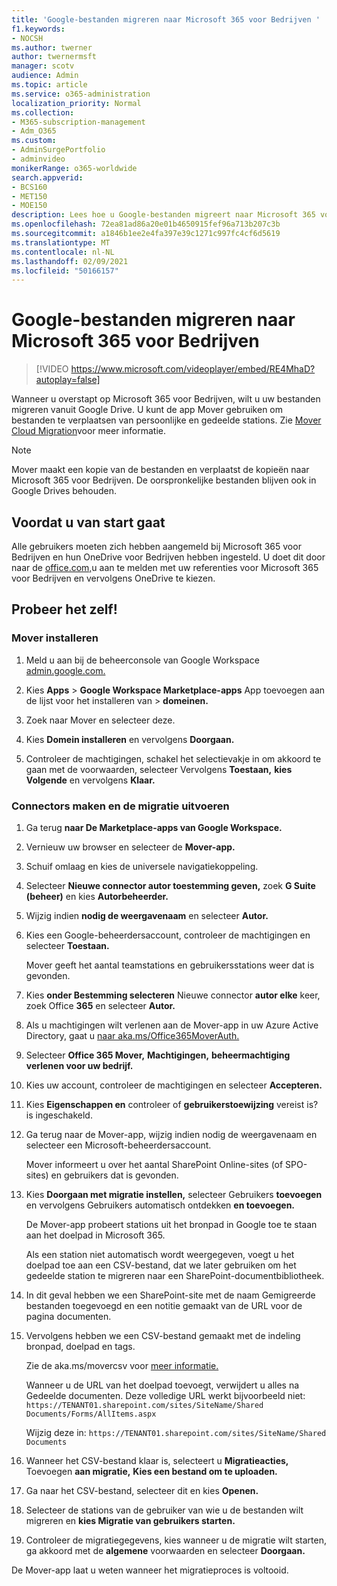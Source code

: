 ```yaml
---
title: 'Google-bestanden migreren naar Microsoft 365 voor Bedrijven '
f1.keywords:
- NOCSH
ms.author: twerner
author: twernermsft
manager: scotv
audience: Admin
ms.topic: article
ms.service: o365-administration
localization_priority: Normal
ms.collection:
- M365-subscription-management
- Adm_O365
ms.custom:
- AdminSurgePortfolio
- adminvideo
monikerRange: o365-worldwide
search.appverid:
- BCS160
- MET150
- MOE150
description: Lees hoe u Google-bestanden migreert naar Microsoft 365 voor Bedrijven met behulp van Mover.
ms.openlocfilehash: 72ea81ad86a20e01b4650915fef96a713b207c3b
ms.sourcegitcommit: a1846b1ee2e4fa397e39c1271c997fc4cf6d5619
ms.translationtype: MT
ms.contentlocale: nl-NL
ms.lasthandoff: 02/09/2021
ms.locfileid: "50166157"
---
```

# <a name="migrate-google-files-to-microsoft-365-for-business"></a>Google-bestanden migreren naar Microsoft 365 voor Bedrijven 

> [!VIDEO https://www.microsoft.com/videoplayer/embed/RE4MhaD?autoplay=false]

Wanneer u overstapt op Microsoft 365 voor Bedrijven, wilt u uw bestanden migreren vanuit Google Drive. U kunt de app Mover gebruiken om bestanden te verplaatsen van persoonlijke en gedeelde stations. Zie [Mover Cloud Migration](https://docs.microsoft.com/sharepointmigration/mover-plan-migration)voor meer informatie.

> [!NOTE]
> Mover maakt een kopie van de bestanden en verplaatst de kopieën naar Microsoft 365 voor Bedrijven. De oorspronkelijke bestanden blijven ook in Google Drives behouden.

## <a name="before-you-start"></a>Voordat u van start gaat

Alle gebruikers moeten zich hebben aangemeld bij Microsoft 365 voor Bedrijven en hun OneDrive voor Bedrijven hebben ingesteld. U doet dit door naar de [office.com,](https://office.com)u aan te melden met uw referenties voor Microsoft 365 voor Bedrijven en vervolgens OneDrive te kiezen.

## <a name="try-it"></a>Probeer het zelf!

### <a name="install-mover"></a>Mover installeren

1. Meld u aan bij de beheerconsole van Google Workspace [admin.google.com.](https://admin.google.com)

1. Kies **Apps**  >  **Google Workspace Marketplace-apps** App toevoegen aan de lijst voor het installeren van  >  **domeinen.**

1. Zoek naar Mover en selecteer deze.

1. Kies **Domein installeren** en vervolgens **Doorgaan.**

1. Controleer de machtigingen, schakel het selectievakje in om akkoord te gaan met de voorwaarden, selecteer Vervolgens **Toestaan,** **kies Volgende** en vervolgens **Klaar.**

### <a name="create-connectors-and-run-the-migration"></a>Connectors maken en de migratie uitvoeren

1. Ga terug **naar De Marketplace-apps van Google Workspace.**
1. Vernieuw uw browser en selecteer de **Mover-app.**
1. Schuif omlaag en kies de universele navigatiekoppeling.
1. Selecteer **Nieuwe connector autor toestemming geven,** zoek **G Suite (beheer)** en kies **Autorbeheerder.**
1. Wijzig indien **nodig de weergavenaam** en selecteer **Autor.**
1. Kies een Google-beheerdersaccount, controleer de machtigingen en selecteer **Toestaan.**

    Mover geeft het aantal teamstations en gebruikersstations weer dat is gevonden. 

1. Kies **onder Bestemming selecteren** Nieuwe connector **autor elke** keer, zoek Office **365** en selecteer **Autor.**
1. Als u machtigingen wilt verlenen aan de Mover-app in uw Azure Active Directory, gaat u [naar aka.ms/Office365MoverAuth.](https://aka.ms/Office365MoverAuth)
1. Selecteer **Office 365 Mover,** **Machtigingen,** **beheermachtiging verlenen voor uw bedrijf.**
1. Kies uw account, controleer de machtigingen en selecteer **Accepteren.**
1. Kies **Eigenschappen en** controleer of **gebruikerstoewijzing** vereist is? is ingeschakeld.
1. Ga terug naar de Mover-app, wijzig indien nodig de weergavenaam en selecteer een Microsoft-beheerdersaccount. 

    Mover informeert u over het aantal SharePoint Online-sites (of SPO-sites) en gebruikers dat is gevonden.
1. Kies **Doorgaan met migratie instellen,** selecteer Gebruikers **toevoegen** en vervolgens Gebruikers automatisch ontdekken **en toevoegen.**

    De Mover-app probeert stations uit het bronpad in Google toe te staan aan het doelpad in Microsoft 365. 

    Als een station niet automatisch wordt weergegeven, voegt u het doelpad toe aan een CSV-bestand, dat we later gebruiken om het gedeelde station te migreren naar een SharePoint-documentbibliotheek. 

1. In dit geval hebben we een SharePoint-site met de naam Gemigreerde bestanden toegevoegd en een notitie gemaakt van de URL voor de pagina documenten. 
1. Vervolgens hebben we een CSV-bestand gemaakt met de indeling bronpad, doelpad en tags. 

    Zie de aka.ms/movercsv voor [meer informatie.](https://docs.microsoft.com/sharepointmigration/mover-create-migration-csv)

    Wanneer u de URL van het doelpad toevoegt, verwijdert u alles na Gedeelde documenten. Deze volledige URL werkt bijvoorbeeld niet: `https://TENANT01.sharepoint.com/sites/SiteName/Shared Documents/Forms/AllItems.aspx`

    Wijzig deze in: `https://TENANT01.sharepoint.com/sites/SiteName/Shared Documents`

1. Wanneer het CSV-bestand klaar is, selecteert u **Migratieacties,** Toevoegen **aan migratie,** **Kies een bestand om te uploaden.**
1. Ga naar het CSV-bestand, selecteer dit en kies **Openen.**
1. Selecteer de stations van de gebruiker van wie u de bestanden wilt migreren en **kies Migratie van gebruikers starten.**
1. Controleer de migratiegegevens, kies wanneer u de migratie wilt starten, ga akkoord met de **algemene** voorwaarden en selecteer **Doorgaan.**

De Mover-app laat u weten wanneer het migratieproces is voltooid.

